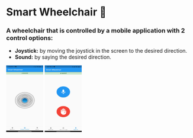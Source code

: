 # Smart Wheelchair :manual_wheelchair:

### A wheelchair that is controlled by a mobile application with 2 control options:

- **Joystick:** by moving the joystick in the screen to the desired direction.
- **Sound:** by saying the desired direction.

<img src="https://github.com/Alyaa242/Smart_Wheelchair/blob/main/pics/Joystick.png" width="100" height="180">
<img src="https://github.com/Alyaa242/Smart_Wheelchair/blob/main/pics/Sound.png" width="100" height="180">
